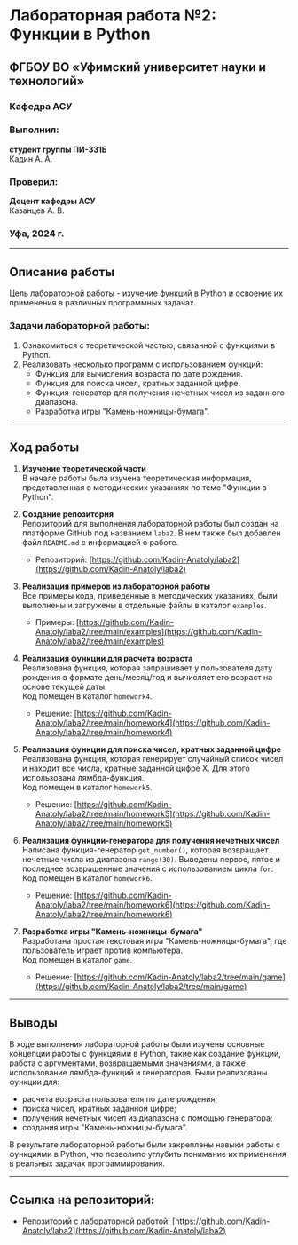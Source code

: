 # Лабораторная работа №2: Функции в Python

## ФГБОУ ВО «Уфимский университет науки и технологий»
### Кафедра АСУ

### Выполнил:
**студент группы ПИ-331Б**  
Кадин А. А.

### Проверил:
**Доцент кафедры АСУ**  
Казанцев А. В.

### Уфа, 2024 г.

---

## Описание работы

Цель лабораторной работы - изучение функций в Python и освоение их применения в различных программных задачах.

### Задачи лабораторной работы:
1. Ознакомиться с теоретической частью, связанной с функциями в Python.
2. Реализовать несколько программ с использованием функций:
   - Функция для вычисления возраста по дате рождения.
   - Функция для поиска чисел, кратных заданной цифре.
   - Функция-генератор для получения нечетных чисел из заданного диапазона.
   - Разработка игры "Камень-ножницы-бумага".

---

## Ход работы

1. **Изучение теоретической части**  
   В начале работы была изучена теоретическая информация, представленная в методических указаниях по теме "Функции в Python".

2. **Создание репозитория**  
   Репозиторий для выполнения лабораторной работы был создан на платформе GitHub под названием `laba2`. В нем также был добавлен файл `README.md` с информацией о работе.

   - Репозиторий: [https://github.com/Kadin-Anatoly/laba2](https://github.com/Kadin-Anatoly/laba2)

3. **Реализация примеров из лабораторной работы**  
   Все примеры кода, приведенные в методических указаниях, были выполнены и загружены в отдельные файлы в каталог `examples`.  
   - Примеры: [https://github.com/Kadin-Anatoly/laba2/tree/main/examples](https://github.com/Kadin-Anatoly/laba2/tree/main/examples)

4. **Реализация функции для расчета возраста**  
   Реализована функция, которая запрашивает у пользователя дату рождения в формате день/месяц/год и вычисляет его возраст на основе текущей даты.  
   Код помещен в каталог `homework4`.  
   - Решение: [https://github.com/Kadin-Anatoly/laba2/tree/main/homework4](https://github.com/Kadin-Anatoly/laba2/tree/main/homework4)

5. **Реализация функции для поиска чисел, кратных заданной цифре**  
   Реализована функция, которая генерирует случайный список чисел и находит все числа, кратные заданной цифре X. Для этого использована лямбда-функция.  
   Код помещен в каталог `homework5`.  
   - Решение: [https://github.com/Kadin-Anatoly/laba2/tree/main/homework5](https://github.com/Kadin-Anatoly/laba2/tree/main/homework5)

6. **Реализация функции-генератора для получения нечетных чисел**  
   Написана функция-генератор `get_number()`, которая возвращает нечетные числа из диапазона `range(30)`. Выведены первое, пятое и последнее возвращенные значения с использованием цикла `for`.  
   Код помещен в каталог `homework6`.  
   - Решение: [https://github.com/Kadin-Anatoly/laba2/tree/main/homework6](https://github.com/Kadin-Anatoly/laba2/tree/main/homework6)

7. **Разработка игры "Камень-ножницы-бумага"**  
   Разработана простая текстовая игра "Камень-ножницы-бумага", где пользователь играет против компьютера.  
   Код помещен в каталог `game`.  
   - Решение: [https://github.com/Kadin-Anatoly/laba2/tree/main/game](https://github.com/Kadin-Anatoly/laba2/tree/main/game)

---

## Выводы

В ходе выполнения лабораторной работы были изучены основные концепции работы с функциями в Python, такие как создание функций, работа с аргументами, возвращаемыми значениями, а также использование лямбда-функций и генераторов. Были реализованы функции для:
- расчета возраста пользователя по дате рождения;
- поиска чисел, кратных заданной цифре;
- получения нечетных чисел из диапазона с помощью генератора;
- создания игры "Камень-ножницы-бумага".

В результате лабораторной работы были закреплены навыки работы с функциями в Python, что позволило углубить понимание их применения в реальных задачах программирования.

---

## Ссылка на репозиторий:

- Репозиторий с лабораторной работой: [https://github.com/Kadin-Anatoly/laba2](https://github.com/Kadin-Anatoly/laba2)


